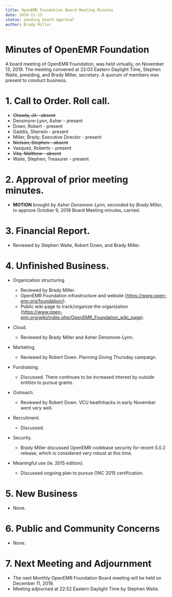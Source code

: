 ```yaml
---
title: OpenEMR Foundation Board Meeting Minutes
date: 2019-11-13
status: pending board approval
author: Brady Miller
---
```


# Minutes of OpenEMR Foundation

A board meeting of OpenEMR Foundation, was held virtually, on November 13, 2019. The meeting
convened at 22:03 Eastern Daylight Time, Stephen Waite, presiding, and Brady Miller,
secretary. A quorum of members was present to conduct business.

# 1. Call to Order. Roll call.

- ~~Chawla, Jit - absent~~
- Densmore-Lynn, Asher - present
- Down, Robert - present
- Gaddis, Sherwin - present
- Miller, Brady; Executive Director - present
- ~~Nielson, Stephen - absent~~
- Vasquez, Roberto - present
- ~~Vita, Matthew - absent~~
- Waite, Stephen; Treasurer - present

# 2. Approval of prior meeting minutes.

- **MOTION** brought by _Asher Densmore-Lynn_, seconded by _Brady Miller_, to approve October 9, 2019 Board Meeting minutes, carried.

# 3. Financial Report.

- Reviewed by Stephen Waite, Robert Down, and Brady Miller.

# 4. Unfinished Business.

- Organization structuring
  - Reviewed by Brady Miller.
  - OpenEMR Foundation infrastructure and website (https://www.open-emr.org/foundation/).
  - Public wiki page to track/organize the organization (https://www.open-emr.org/wiki/index.php/OpenEMR_Foundation_wiki_page).

- Cloud.

  - Reviewed by Brady Miller and Asher Densmore-Lynn.

- Marketing.
  - Reviewed by Robert Down. Planning Giving Thursday campaign.

- Fundraising.

  - Discussed. There continues to be increased interest by outside entities to pursue grants.

- Outreach.

  - Reviewed by Robert Down. VCU healthhacks in early November went very well.

- Recruitment.

  - Discussed.

- Security.

  - Brady Miller discussed OpenEMR codebase security for recent 5.0.2 release, which is considered very robust at this time.

- Meaningful use (ie. 2015 edition).

  - Discussed ongoing plan to pursue ONC 2015 certification.

# 5. New Business

- None.

# 6. Public and Community Concerns

- None.

# 7. Next Meeting and Adjournment

- The next Monthly OpenEMR Foundation Board meeting will be held on December 11, 2019.
- Meeting adjourned at 22:52 Eastern Daylight Time by Stephen Waite.
